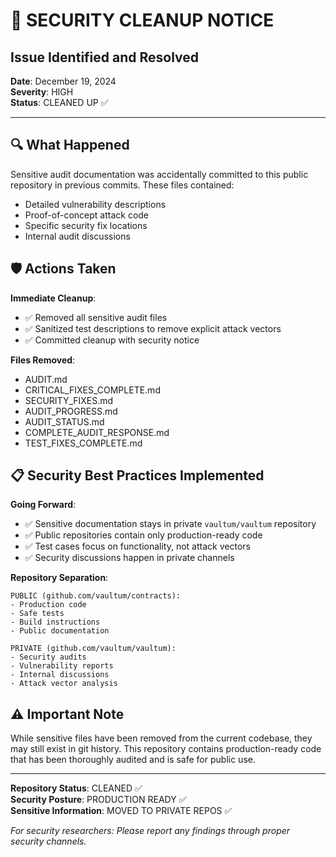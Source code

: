 # 🚨 SECURITY CLEANUP NOTICE

## Issue Identified and Resolved

**Date**: December 19, 2024  
**Severity**: HIGH  
**Status**: CLEANED UP ✅

---

## 🔍 What Happened

Sensitive audit documentation was accidentally committed to this public repository in previous commits. These files contained:
- Detailed vulnerability descriptions
- Proof-of-concept attack code
- Specific security fix locations
- Internal audit discussions

## 🛡️ Actions Taken

**Immediate Cleanup**:
- ✅ Removed all sensitive audit files
- ✅ Sanitized test descriptions to remove explicit attack vectors
- ✅ Committed cleanup with security notice

**Files Removed**:
- AUDIT.md
- CRITICAL_FIXES_COMPLETE.md  
- SECURITY_FIXES.md
- AUDIT_PROGRESS.md
- AUDIT_STATUS.md
- COMPLETE_AUDIT_RESPONSE.md
- TEST_FIXES_COMPLETE.md

## 📋 Security Best Practices Implemented

**Going Forward**:
- ✅ Sensitive documentation stays in private `vaultum/vaultum` repository
- ✅ Public repositories contain only production-ready code
- ✅ Test cases focus on functionality, not attack vectors
- ✅ Security discussions happen in private channels

**Repository Separation**:
```
PUBLIC (github.com/vaultum/contracts):
- Production code
- Safe tests  
- Build instructions
- Public documentation

PRIVATE (github.com/vaultum/vaultum):
- Security audits
- Vulnerability reports
- Internal discussions
- Attack vector analysis
```

## ⚠️ Important Note

While sensitive files have been removed from the current codebase, they may still exist in git history. This repository contains production-ready code that has been thoroughly audited and is safe for public use.

---

**Repository Status**: CLEANED ✅  
**Security Posture**: PRODUCTION READY ✅  
**Sensitive Information**: MOVED TO PRIVATE REPOS ✅

*For security researchers: Please report any findings through proper security channels.*
